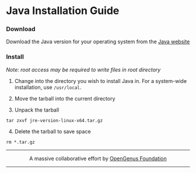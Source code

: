 # Java Installation Guide
### Download
Download the Java version for your operating system from the [Java website](https://www.java.com/en/download/)

### Install
*Note: root access may be required to write files in root directory*


1. Change into the directory you wish to install Java in. For a system-wide installation, use `/usr/local`.

2. Move the tarball into the current directory

3. Unpack the tarball

`tar zxvf jre-version-linux-x64.tar.gz`

4. Delete the tarball to save space

`rm *.tar.gz`

---

<p align="center">
	A massive collaborative effort by <a href="https://github.com/OpenGenus/cosmos">OpenGenus Foundation</a> 
</p>

---
